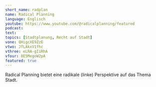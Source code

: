 ```yaml
---
short_name: radplan
name: Radical Planning
language: Englisch
youtube: https://www.youtube.com/@radicalplanning/featured
podcast:
text:
topics: [Stadtplanung, Recht auf Stadt]
vone: QHigcXE9ZzE
vtwo: JfLAkxV1fhc
vthree: eLRA-gIiRhA
vfour: 8E5MegoW2pA
featured: true
---
```

Radical Planning bietet eine radikale (linke) Perspektive auf das Thema Stadt.
